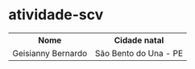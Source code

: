 # atividade-scv

<table>
  <tr>
    <th>Nome</th>
    <th>Cidade natal</th>
  </tr>
  <tr>
    <td>Geisianny Bernardo</td>
    <td>São Bento do Una - PE</td>
  </tr>
</table>
